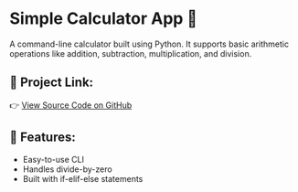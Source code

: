 # Simple Calculator App 🧮

A command-line calculator built using Python. It supports basic arithmetic operations like addition, subtraction, multiplication, and division.

## 🔗 Project Link:
👉 [View Source Code on GitHub](https://github.com/rohitcodes/simple-calculator)

## 🚀 Features:
- Easy-to-use CLI
- Handles divide-by-zero
- Built with if-elif-else statements

